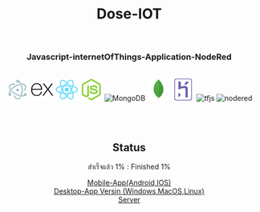 <h1 align="center">Dose-IOT</h1>
<br/>

<h3 align="center">Javascript-internetOfThings-Application-NodeRed</h3>
<div align="center">

  <br/>
  <img src="https://github.com/devicons/devicon/blob/v2.15.1/icons/electron/electron-original.svg" alt="ElectronJS" width="45" height="45"/>
  <img src="https://github.com/devicons/devicon/blob/v2.15.1/icons/express/express-original.svg" alt="ExpressJS" width="45" height="45"/>
    <img src="https://github.com/devicons/devicon/blob/v2.15.1/icons/react/react-original.svg" alt="ReactJS" width="45" height="45"/>
  <img src="https://github.com/devicons/devicon/blob/v2.15.1/icons/nodejs/nodejs-original.svg" alt="NodeJS" width="45" height="45"/>
    <img src="https://miro.medium.com/max/2400/0*BRl-uL7N9LF-1hiD.png" alt="MongoDB" width="45" height="45"/>
      <img src="https://github.com/devicons/devicon/blob/v2.15.1/icons/mongodb/mongodb-original.svg" alt="MongoDB" width="45" height="45"/>
  <img src="https://github.com/devicons/devicon/blob/v2.15.1/icons/heroku/heroku-original.svg" alt="Heroku" width="45" height="45"/>
  <img src="https://codelabs.developers.google.com/static/codelabs/tensorflowjs-object-detection/img/1aee0ede85885520.png" alt="tfjs" width="45" height="45"/>
  <img src="https://upload.wikimedia.org/wikipedia/commons/2/2b/Node-red-icon.png" alt="nodered" width="45" height="45"/>
 </div>

<br/><br/>
<h2 align="center">Status</h2>
<p align="center">สำเร็จแล้ว 1% : Finished 1%</p>
<div align="center" >
<a  href="https://drive.google.com/file/d/1VJ5Ag0BzugNpBkaY5IbyykULC8T9lqZg/view?usp=share_link">Mobile-App(Android,IOS)</a><br/>
<a  href="https://drive.google.com/file/d/1MZQDPwD7A7bLGYw39D_nji0y6JgRd2Sx/view?usp=share_link">Desktop-App Versin (Windows,MacOS,Linux)</a><br/>
  <a  href="https://crud-server-7mzw.vercel.app/">Server</a><br/>
</div>
